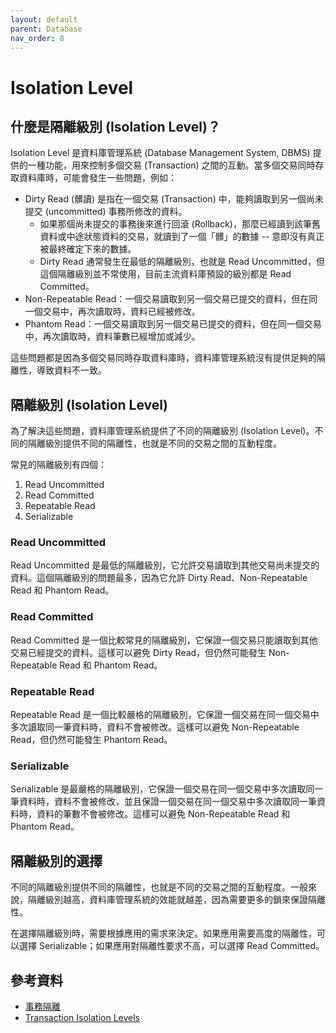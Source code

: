 ```yaml
---
layout: default
parent: Database
nav_order: 8
---
```


# Isolation Level

## 什麼是隔離級別 (Isolation Level)？

Isolation Level 是資料庫管理系統 (Database Management System, DBMS) 提供的一種功能，用來控制多個交易 (Transaction) 之間的互動。當多個交易同時存取資料庫時，可能會發生一些問題，例如：

- Dirty Read (髒讀) 是指在一個交易 (Transaction) 中，能夠讀取到另一個尚未提交 (uncommitted) 事務所修改的資料。
  - 如果那個尚未提交的事務後來進行回滾 (Rollback)，那麼已經讀到該筆舊資料或中途狀態資料的交易，就讀到了一個「髒」的數據 -- 意即沒有真正被最終確定下來的數據。
  - Dirty Read 通常發生在最低的隔離級別，也就是 Read Uncommitted，但這個隔離級別並不常使用，目前主流資料庫預設的級別都是 Read Committed。
- Non-Repeatable Read：一個交易讀取到另一個交易已提交的資料，但在同一個交易中，再次讀取時，資料已經被修改。
- Phantom Read：一個交易讀取到另一個交易已提交的資料，但在同一個交易中，再次讀取時，資料筆數已經增加或減少。

這些問題都是因為多個交易同時存取資料庫時，資料庫管理系統沒有提供足夠的隔離性，導致資料不一致。

## 隔離級別 (Isolation Level)

為了解決這些問題，資料庫管理系統提供了不同的隔離級別 (Isolation Level)。不同的隔離級別提供不同的隔離性，也就是不同的交易之間的互動程度。

常見的隔離級別有四個：

1. Read Uncommitted
2. Read Committed
3. Repeatable Read
4. Serializable

### Read Uncommitted

Read Uncommitted 是最低的隔離級別，它允許交易讀取到其他交易尚未提交的資料。這個隔離級別的問題最多，因為它允許 Dirty Read、Non-Repeatable Read 和 Phantom Read。

### Read Committed

Read Committed 是一個比較常見的隔離級別，它保證一個交易只能讀取到其他交易已經提交的資料。這樣可以避免 Dirty Read，但仍然可能發生 Non-Repeatable Read 和 Phantom Read。

### Repeatable Read

Repeatable Read 是一個比較嚴格的隔離級別，它保證一個交易在同一個交易中多次讀取同一筆資料時，資料不會被修改。這樣可以避免 Non-Repeatable Read，但仍然可能發生 Phantom Read。

### Serializable

Serializable 是最嚴格的隔離級別，它保證一個交易在同一個交易中多次讀取同一筆資料時，資料不會被修改，並且保證一個交易在同一個交易中多次讀取同一筆資料時，資料的筆數不會被修改。這樣可以避免 Non-Repeatable Read 和 Phantom Read。

## 隔離級別的選擇

不同的隔離級別提供不同的隔離性，也就是不同的交易之間的互動程度。一般來說，隔離級別越高，資料庫管理系統的效能就越差，因為需要更多的鎖來保證隔離性。

在選擇隔離級別時，需要根據應用的需求來決定。如果應用需要高度的隔離性，可以選擇 Serializable；如果應用對隔離性要求不高，可以選擇 Read Committed。

## 參考資料

- [事務隔離](https://zh.wikipedia.org/zh-tw/%E4%BA%8B%E5%8B%99%E9%9A%94%E9%9B%A2)
- [Transaction Isolation Levels](https://www.postgresql.org/docs/17/transaction-iso.html)
